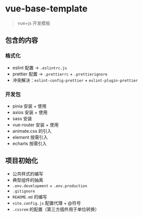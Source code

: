 # vue-base-template
>  vue+js 开发模板

## 包含的内容

### 格式化

* eslint 配置 -> `.eslintrc.js`
* prettier 配置  -> `.prettierrc` + `.prettierignore`
* 冲突解决：`eslint-config-prettier` + `eslint-plugin-prettier` 

### 开发包

* pinia 安装 + 使用
* axios 安装 + 使用
* sass 安装
* vue-router 安装 + 使用
* animate.css 的引入
* element 按需引入
* echarts 按需引入

## 项目初始化

* 公共样式的编写
* 典型组件的抽离
* `.env.development` + `.env.production`
* `.gitignore`
* `README.md` 的编写
* `vite.config.js` 配置代理 + @符号
* `.cssrem` 的配置（第三方插件用于单位转换）
